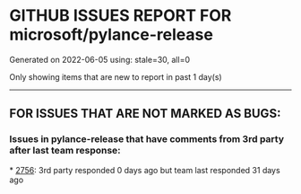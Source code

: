 
# GITHUB ISSUES REPORT FOR microsoft/pylance-release


Generated on 2022-06-05 using: stale=30, all=0


Only showing items that are new to report in past 1 day(s)


---

## FOR ISSUES THAT ARE NOT MARKED AS BUGS:


### Issues in pylance-release that have comments from 3rd party after last team response:


\* [2756](https://github.com/microsoft/pylance-release/issues/2756 "Pylance extension consistenly uses 100% CPU in macOS"): 3rd party responded 0 days ago but team last responded 31 days ago
